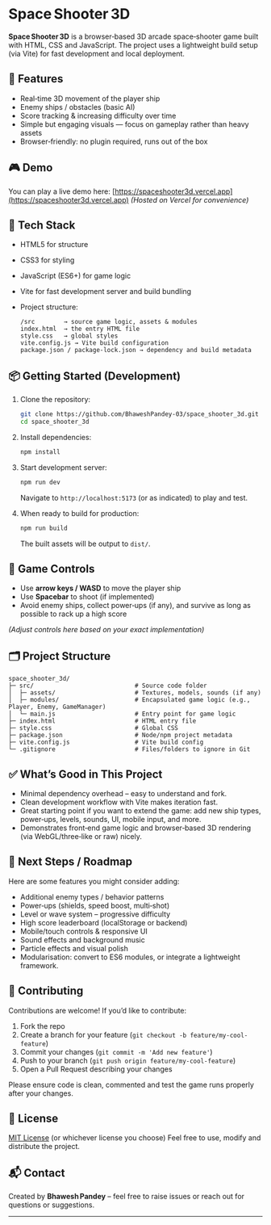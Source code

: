 # Space Shooter 3D

**Space Shooter 3D** is a browser‑based 3D arcade space‑shooter game built with HTML, CSS and JavaScript. The project uses a lightweight build setup (via Vite) for fast development and local deployment.

## 🚀 Features

* Real‑time 3D movement of the player ship
* Enemy ships / obstacles (basic AI)
* Score tracking & increasing difficulty over time
* Simple but engaging visuals — focus on gameplay rather than heavy assets
* Browser‑friendly: no plugin required, runs out of the box

## 🎮 Demo

You can play a live demo here: [https://spaceshooter3d.vercel.app](https://spaceshooter3d.vercel.app)
*(Hosted on Vercel for convenience)*

## 🧰 Tech Stack

* HTML5 for structure
* CSS3 for styling
* JavaScript (ES6+) for game logic
* Vite for fast development server and build bundling
* Project structure:

  ```
  /src        → source game logic, assets & modules  
  index.html  → the entry HTML file  
  style.css   → global styles  
  vite.config.js → Vite build configuration  
  package.json / package-lock.json → dependency and build metadata  
  ```

## 📦 Getting Started (Development)

1. Clone the repository:

   ```bash
   git clone https://github.com/BhaweshPandey-03/space_shooter_3d.git
   cd space_shooter_3d
   ```
2. Install dependencies:

   ```bash
   npm install
   ```
3. Start development server:

   ```bash
   npm run dev
   ```

   Navigate to `http://localhost:5173` (or as indicated) to play and test.
4. When ready to build for production:

   ```bash
   npm run build
   ```

   The built assets will be output to `dist/`.

## 🤩 Game Controls

* Use **arrow keys / WASD** to move the player ship
* Use **Spacebar** to shoot (if implemented)
* Avoid enemy ships, collect power‑ups (if any), and survive as long as possible to rack up a high score

*(Adjust controls here based on your exact implementation)*

## 🗂️ Project Structure

```
space_shooter_3d/
├─ src/                            # Source code folder
│  ├─ assets/                      # Textures, models, sounds (if any)
│  ├─ modules/                     # Encapsulated game logic (e.g., Player, Enemy, GameManager)
│  └─ main.js                      # Entry point for game logic
├─ index.html                      # HTML entry file
├─ style.css                       # Global CSS
├─ package.json                    # Node/npm project metadata
├─ vite.config.js                  # Vite build config
└─ .gitignore                      # Files/folders to ignore in Git
```

## ✅ What’s Good in This Project

* Minimal dependency overhead – easy to understand and fork.
* Clean development workflow with Vite makes iteration fast.
* Great starting point if you want to extend the game: add new ship types, power‑ups, levels, sounds, UI, mobile input, and more.
* Demonstrates front‑end game logic and browser‑based 3D rendering (via WebGL/three‑like or raw) nicely.

## 🚧 Next Steps / Roadmap

Here are some features you might consider adding:

* Additional enemy types / behavior patterns
* Power‑ups (shields, speed boost, multi‑shot)
* Level or wave system – progressive difficulty
* High score leaderboard (localStorage or backend)
* Mobile/touch controls & responsive UI
* Sound effects and background music
* Particle effects and visual polish
* Modularisation: convert to ES6 modules, or integrate a lightweight framework.

## 👤 Contributing

Contributions are welcome! If you’d like to contribute:

1. Fork the repo
2. Create a branch for your feature (`git checkout -b feature/my‑cool‐feature`)
3. Commit your changes (`git commit -m 'Add new feature'`)
4. Push to your branch (`git push origin feature/my‑cool‐feature`)
5. Open a Pull Request describing your changes

Please ensure code is clean, commented and test the game runs properly after your changes.

## 📄 License

[MIT License](./LICENSE) (or whichever license you choose)
Feel free to use, modify and distribute the project.

## 📬 Contact

Created by **Bhawesh Pandey** – feel free to raise issues or reach out for questions or suggestions.

---
